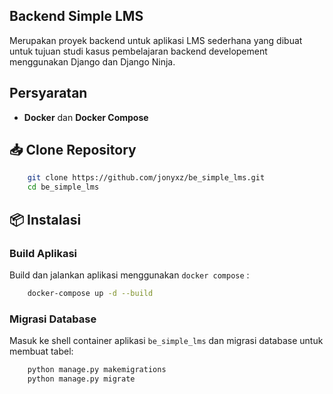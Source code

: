 ## Backend Simple LMS

Merupakan proyek backend untuk aplikasi LMS sederhana yang dibuat untuk tujuan studi kasus pembelajaran backend developement menggunakan Django dan Django Ninja.

## Persyaratan

- **Docker** dan **Docker Compose**

## 📥 Clone Repository

```bash
    git clone https://github.com/jonyxz/be_simple_lms.git
    cd be_simple_lms
```

## 📦 Instalasi 

### Build Aplikasi

Build dan jalankan aplikasi menggunakan `docker compose` :

```bash
    docker-compose up -d --build
```

### Migrasi Database

Masuk ke shell container aplikasi `be_simple_lms` dan migrasi database untuk membuat tabel:

```bash
    python manage.py makemigrations
    python manage.py migrate
```
